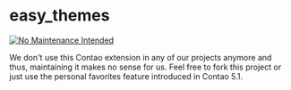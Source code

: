 easy_themes
===========

[![No Maintenance Intended](http://unmaintained.tech/badge.svg)](http://unmaintained.tech/)

We don't use this Contao extension in any of our projects anymore and thus, maintaining it makes no sense for us.
Feel free to fork this project or just use the personal favorites feature introduced in Contao 5.1.

